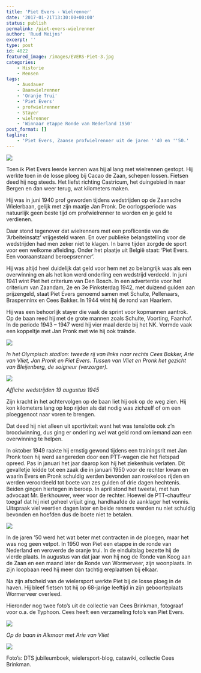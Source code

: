 ```yaml
---
title: 'Piet Evers - Wielrenner'
date: '2017-01-21T13:30:00+00:00'
status: publish
permalink: /piet-evers-wielrenner
author: 'Ruud Meijns'
excerpt: ''
type: post
id: 4022
featured_image: /images/EVERS-Piet-3.jpg
categories:
    - Historie
    - Mensen
tags:
    - Ausdauer
    - Baanwielrenner
    - 'Oranje Trui'
    - 'Piet Evers'
    - profwielrenner
    - Stayer
    - wielrenner
    - 'Winnaar etappe Ronde van Nederland 1950'
post_format: []
tagline:
    - 'Piet Evers, Zaanse profwielrenner uit de jaren ''40 en ''50.'
---
```

![](/images/1941_pietevers_1.jpg)

Toen ik Piet Evers leerde kennen was hij al lang met wielrennen gestopt. Hij werkte toen in de losse ploeg bij Cacao de Zaan, schepen lossen. Fietsen deed hij nog steeds. Het liefst richting Castricum, het duingebied in naar Bergen en dan weer terug, wat kilometers maken.

Hij was in juni 1940 prof geworden tijdens wedstrijden op de Zaansche Wielerbaan, gelijk met zijn maatje Jan Pronk. De oorlogsperiode was natuurlijk geen beste tijd om profwielrenner te worden en je geld te verdienen.

Daar stond tegenover dat wielrenners met een proflicentie van de ‘Arbeiteinsatz’ vrijgesteld waren. En over publieke belangstelling voor de wedstrijden had men zeker niet te klagen. In barre tijden zorgde de sport voor een welkome afleiding. Onder het plaatje uit België staat: ‘Piet Evers. Een vooraanstaand beroepsrenner’.

Hij was altijd heel duidelijk dat geld voor hem net zo belangrijk was als een overwinning en als het kon werd onderling een wedstrijd verdeeld. In juni 1941 wint Piet het criterium van Den Bosch. In een advertentie voor het criterium van Zaandam, 2e en 3e Pinksterdag 1942, met duizend gulden aan prijzengeld, staat Piet Evers genoemd samen met Schulte, Pellenaars, Braspenninx en Cees Bakker. In 1944 wint hij de rond van Haarlem.

Hij was een behoorlijk stayer die vaak de sprint voor kopmannen aantrok. Op de baan reed hij met de grote mannen zoals Schulte, Voorting, Faanhof. In de periode 1943 – 1947 werd hij vier maal derde bij het NK. Vormde vaak een koppeltje met Jan Pronk met wie hij ook trainde.

![](/images/PietEvers2.jpg)

*In het Olympisch stadion: tweede rij van links naar rechts Cees Bakker, Arie van Vliet, Jan Pronk en Piet Evers. Tussen van Vliet en Pronk het gezicht van Bleijenberg, de soigneur (verzorger).*

![](/images/affiche190845-def.jpg)

*Affiche wedstrijden 19 augustus 1945*

Zijn kracht in het achtervolgen op de baan liet hij ook op de weg zien. Hij kon kilometers lang op kop rijden als dat nodig was zichzelf of om een ploeggenoot naar voren te brengen.

Dat deed hij niet alleen uit sportiviteit want het was tenslotte ook z’n broodwinning, dus ging er onderling wel wat geld rond om iemand aan een overwinning te helpen.

In oktober 1949 raakte hij ernstig gewond tijdens een trainingsrit met Jan Pronk toen hij werd aangereden door een PTT-wagen die het fietspad opreed. Pas in januari het jaar daarop kon hij het ziekenhuis verlaten. Dit gevalletje leidde tot een zaak die in januari 1950 voor de rechter kwam en waarin Evers en Pronk schuldig werden bevonden aan roekeloos rijden en werden veroordeeld tot boete van zes gulden of drie dagen hechtenis. Beiden gingen hiertegen in beroep. In april stond het tweetal, met hun advocaat Mr. Berkhouwer, weer voor de rechter. Hoewel de PTT-chauffeur toegaf dat hij niet geheel vrijuit ging, handhaafde de aanklager het vonnis. Uitspraak viel veertien dagen later en beide renners werden nu niet schuldig bevonden en hoefden dus de boete niet te betalen.

![](/images/Piet_0001.jpg)

In de jaren ’50 werd het wat beter met contracten in de ploegen, maar het was nog geen vetpot. In 1950 won Piet een etappe in de ronde van Nederland en veroverde de oranje trui. In de einduitslag bezette hij de vierde plaats. In augustus van dat jaar won hij nog de Ronde van Koog aan de Zaan en een maand later de Ronde van Wormerveer, zijn woonplaats. In zijn loopbaan reed hij meer dan tachtig ereplaatsen bij elkaar.

Na zijn afscheid van de wielersport werkte Piet bij de losse ploeg in de haven. Hij bleef fietsen tot hij op 68-jarige leeftijd in zijn geboorteplaats Wormerveer overleed.

Hieronder nog twee foto’s uit de collectie van Cees Brinkman, fotograaf voor o.a. de Typhoon. Cees heeft een verzameling foto’s van Piet Evers.

![](/images/PietEvers9.jpg)

*Op de baan in Alkmaar met Arie van Vliet*

![](/images/PietEvers8.jpg)

Foto’s: DTS jubileumboek, wielersport-blog, catawiki, collectie Cees Brinkman.